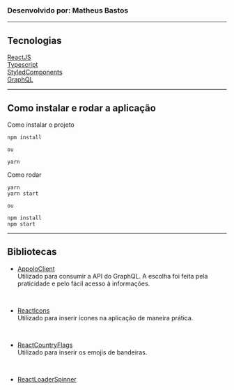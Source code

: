 ### Desenvolvido por: Matheus Bastos
---

## Tecnologias
[ReactJS](https://pt-br.reactjs.org/)<br>
[Typescript](https://www.typescriptlang.org/pt/)<br>
[StyledComponents](https://styled-components.com/)<br>
[GraphQL](https://graphql.org/)

---

## Como instalar e rodar a aplicação

Como instalar o projeto
```
npm install

ou

yarn
```
Como rodar

```
yarn
yarn start

ou

npm install
npm start
```
---
## Bibliotecas

- [AppoloClient](https://www.apollographql.com/docs/)<br>
Utilizado para consumir a API do GraphQL. A escolha foi feita pela praticidade e pelo fácil acesso à informações.
<br>

- [ReactIcons](https://react-icons.github.io/react-icons/)<br>
Utilizado para inserir ícones na aplicação de maneira prática.
<br>

- [ReactCountryFlags](https://www.npmjs.com/package/react-country-flag)<br>
Utilizado para inserir os emojis de bandeiras.
<br>

- [ReactLoaderSpinner](https://www.npmjs.com/package/react-loader-spinner)<br>

